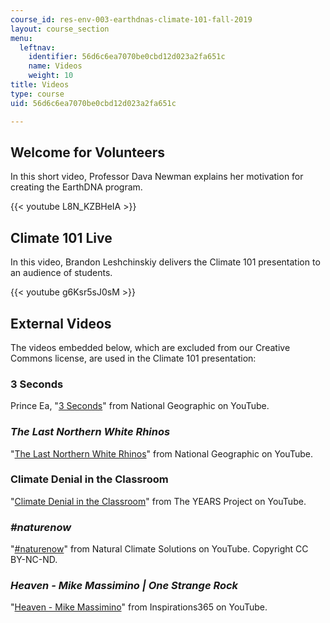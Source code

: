 ```yaml
---
course_id: res-env-003-earthdnas-climate-101-fall-2019
layout: course_section
menu:
  leftnav:
    identifier: 56d6c6ea7070be0cbd12d023a2fa651c
    name: Videos
    weight: 10
title: Videos
type: course
uid: 56d6c6ea7070be0cbd12d023a2fa651c

---
```


Welcome for Volunteers
----------------------

In this short video, Professor Dava Newman explains her motivation for creating the EarthDNA program.

{{< youtube L8N_KZBHeIA >}} 

Climate 101 Live
----------------

In this video, Brandon Leshchinskiy delivers the Climate 101 presentation to an audience of students.

{{< youtube g6Ksr5sJ0sM >}} 

External Videos
---------------

The videos embedded below, which are excluded from our Creative Commons license, are used in the Climate 101 presentation:

### 3 Seconds

Prince Ea, "[3 Seconds](https://www.youtube.com/watch?v=B-nEYsyRlYo&t=39s)" from National Geographic on YouTube.

### _The Last Northern White Rhinos_

"[The Last Northern White Rhinos](https://www.youtube.com/watch?v=x3gRU_SAN18)" from National Geographic on YouTube.

### Climate Denial in the Classroom

"[Climate Denial in the Classroom](https://www.youtube.com/watch?v=HXoAz6jNEG8)" from The YEARS Project on YouTube.

### _#naturenow_

"[#naturenow](https://www.youtube.com/watch?v=-S14SjemfAg)" from Natural Climate Solutions on YouTube. Copyright CC BY-NC-ND.

### _Heaven - Mike Massimino | One Strange Rock_

"[Heaven - Mike Massimino](https://www.youtube.com/watch?v=ZItiZSSnKAE)" from Inspirations365 on YouTube.